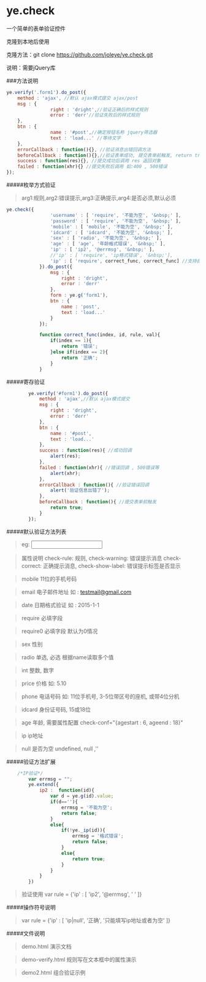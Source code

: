 ye.check
========

一个简单的表单验证控件

克隆到本地后使用


克隆方法：git clone https://github.com/joleye/ye.check.git


说明：需要jQuery库

###方法说明

```js
ye.verify('.form1').do_post({
	method : 'ajax', //默认 ajax模式提交 ajax/post
	msg : {
				right : 'dright',//验证正确后的样式规则
				error : 'derr'//验证失败后的样式规则
	},
	btn : {
				name : '#post',//确定按钮名称 jquery筛选器
				text : 'load...' //等待文字
	},
	errorCallback : function(){}, //验证消息出错回调方法
	beforeCallback : function(){},//验证表单成功, 提交表单前触发, return true提交 return false中断 
	success : function(res){}, //提交成功后调用 res 返回对象
	failed : function(xhr){} //提交失败后调用 如:400 , 500错误
});
```

#####枚举方式验证
> arg1:规则,arg2:错误提示,arg3:正确提示,arg4:是否必须,默认必须
```js
ye.check({
				'username' : [ 'require', '不能为空', '&nbsp;' ],
				'password' : [ 'require', '不能为空', '&nbsp;' ],
				'mobile' : [ 'mobile', '不能为空', '&nbsp;' ],
				'idcard' : [ 'idcard', '不能为空', '&nbsp;' ],
				'sex' : [ 'radio', '不能为空', '&nbsp;' ],
				'age' : [ 'age', '年龄格式错误', '&nbsp;' ],
				'ip' : [ 'ip2', '@errmsg', '&nbsp;' ],
				//'ip' : [ 'require', 'ip格式错误', '&nbsp;'],
				'ip' : [ 'require', correct_func, correct_func] //支持自定义消息
			}).do_post({
				msg : {
					right : 'dright',
					error : 'derr'
				},
				form : ye.g('form1'),
				btn : {
					name : 'post',
					text : 'load...'
				}
			});

			function correct_func(index, id, rule, val){
				if(index == 1){
					return '错误';
				}else if(index == 2){
					return '正确';
				}
			}
```

#####寄存验证
```js
		ye.verify('#form1').do_post({
			method : 'ajax',//默认 ajax模式提交
			msg : {
				right : 'dright',
				error : 'derr'
			},
			btn : {
				name : '#post',
				text : 'load...'
			},
			success : function(res){ //成功回调
				alert(res);
			},
			failed : function(xhr){ //错误回调 , 500错误等
				alert(xhr);
			},
			errorCallback : function(){ //验证错误回调
				alert('验证信息出错了');
			},
			beforeCallback : function(){ //提交表单前触发
				return true;
			}
		});
```

#####默认验证方法列表
>eg: <input type="text" name="idcard" check-rule="idcard" check-warning="错误" check-correct="正确" check-show-label="true"/>

>属性说明  check-rule:  规则, check-warning: 错误提示消息 check-correct: 正确提示消息, check-show-label: 错误提示标签是否显示

>mobile 11位的手机号码

>email 电子邮件地址 如 : testmail@gmail.com

>date 日期格式验证 如 : 2015-1-1

>require 必填字段

>require0 必填字段 默认为0情况

>sex 性别

>radio 单选, 必选 根据name读取多个值

>int 整数, 数字

>price 价格 如: 5.10

>phone 电话号码 如: 11位手机号, 3-5位带区号的座机, 或带4位分机

>idcard 身份证号码, 15或18位

>age 年龄, 需要属性配置 check-conf="{agestart : 6, ageend : 18}"

>ip ip地址

>null 是否为空 undefined, null ,''

#####验证方法扩展
```js
	/*IP验证*/
		var errmsg = "";
		ye.extend({
			ip2 :  function(id){
				var d = ye.g(id).value;
				if(d==''){
					errmsg = '不能为空';
					return false;
				}
				else{
					if(!ye._ip(id)){
						errmsg = '格式错误';
						return false;
					}
					else{
						return true;
					}
				}			
			}
		})
```

>验证使用
>var rule = {'ip' : [ 'ip2', '@errmsg', '&nbsp;' ]}

#####操作符号说明
>var rule = {'ip' : [ 'ip|null', '正确', '只能填写ip地址或者为空' ]}


#####文件说明
>demo.html 演示文档

>demo-verify.html 规则写在文本框中的属性演示 

>demo2.html 组合验证示例

